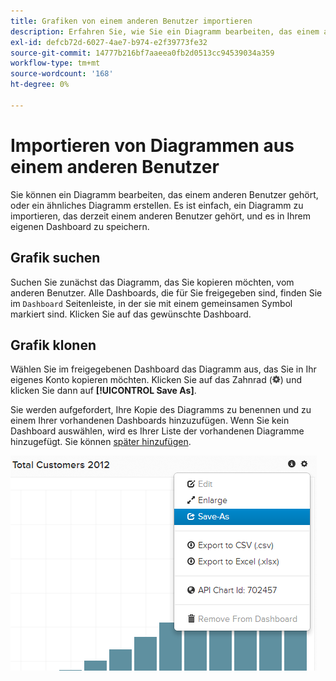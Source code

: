 ```yaml
---
title: Grafiken von einem anderen Benutzer importieren
description: Erfahren Sie, wie Sie ein Diagramm bearbeiten, das einem anderen Benutzer gehört, oder ein ähnliches Diagramm erstellen.
exl-id: defcb72d-6027-4ae7-b974-e2f39773fe32
source-git-commit: 14777b216bf7aaeea0fb2d0513cc94539034a359
workflow-type: tm+mt
source-wordcount: '168'
ht-degree: 0%

---
```


# Importieren von Diagrammen aus einem anderen Benutzer

Sie können ein Diagramm bearbeiten, das einem anderen Benutzer gehört, oder ein ähnliches Diagramm erstellen. Es ist einfach, ein Diagramm zu importieren, das derzeit einem anderen Benutzer gehört, und es in Ihrem eigenen Dashboard zu speichern.

## Grafik suchen

Suchen Sie zunächst das Diagramm, das Sie kopieren möchten, vom anderen Benutzer. Alle Dashboards, die für Sie freigegeben sind, finden Sie im `Dashboard` Seitenleiste, in der sie mit einem gemeinsamen Symbol markiert sind. Klicken Sie auf das gewünschte Dashboard.

## Grafik klonen

Wählen Sie im freigegebenen Dashboard das Diagramm aus, das Sie in Ihr eigenes Konto kopieren möchten. Klicken Sie auf das Zahnrad (![](../../assets/gear-icon.png)) und klicken Sie dann auf **[!UICONTROL Save As]**.

Sie werden aufgefordert, Ihre Kopie des Diagramms zu benennen und zu einem Ihrer vorhandenen Dashboards hinzuzufügen. Wenn Sie kein Dashboard auswählen, wird es Ihrer Liste der vorhandenen Diagramme hinzugefügt. Sie können [später hinzufügen](../../data-user/dashboards/add-charts-dashboard.md).

![Kunden insgesamt](../../assets/total-customers.png)
